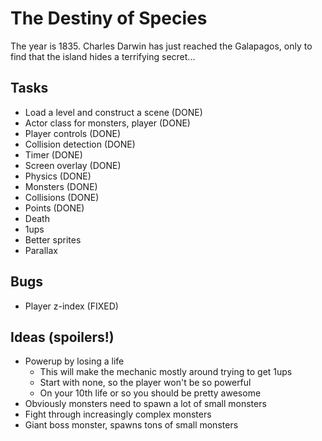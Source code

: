 The Destiny of Species
======================

The year is 1835.  Charles Darwin has just reached the Galapagos, only to find
that the island hides a terrifying secret...

Tasks
-----
* Load a level and construct a scene (DONE)
* Actor class for monsters, player (DONE)
* Player controls (DONE)
* Collision detection (DONE)
* Timer (DONE)
* Screen overlay (DONE)
* Physics (DONE)
* Monsters (DONE)
* Collisions (DONE)
* Points (DONE)
* Death
* 1ups
* Better sprites
* Parallax

Bugs
----
* Player z-index (FIXED)

Ideas (spoilers!)
-----------------
* Powerup by losing a life
  * This will make the mechanic mostly around trying to get 1ups
  * Start with none, so the player won't be so powerful
  * On your 10th life or so you should be pretty awesome
* Obviously monsters need to spawn a lot of small monsters
* Fight through increasingly complex monsters
* Giant boss monster, spawns tons of small monsters
